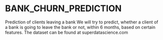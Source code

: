# BANK_CHURN_PREDICTION
Prediction of clients leaving a bank
We will try to predict, whether a client of a bank is going to leave the bank or not,
within 6 months, based on certain features. The dataset can be found at superdatascience.com
